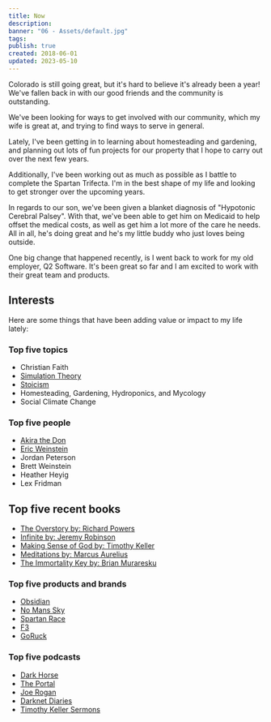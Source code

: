 ```yaml
---
title: Now
description:
banner: "06 - Assets/default.jpg"
tags:
publish: true
created: 2018-06-01
updated: 2023-05-10
---
```


Colorado is still going great, but it's hard to believe it's already been a year! We've fallen back in with our good friends and the community is outstanding.

We've been looking for ways to get involved with our community, which my wife is great at, and trying to find ways to serve in general.

Lately, I've been getting in to learning about homesteading and gardening, and planning out lots of fun projects for our property that I hope to carry out over the next few years.

Additionally, I've been working out as much as possible as I battle to complete the Spartan Trifecta. I'm in the best shape of my life and looking to get stronger over the upcoming years.

In regards to our son, we've been given a blanket diagnosis of "Hypotonic Cerebral Palsey". With that, we've been able to get him on Medicaid to help offset the medical costs, as well as get him a lot more of the care he needs. All in all, he's doing great and he's my little buddy who just loves being outside.

One big change that happened recently, is I went back to work for my old employer, Q2 Software. It's been great so far and I am excited to work with their great team and products.

## Interests

Here are some things that have been adding value or impact to my life lately:

### Top five topics

- Christian Faith
- [Simulation Theory](https://www.simulation-argument.com/simulation.html)
- [Stoicism](https://dailystoic.com/what-is-stoicism-a-definition-3-stoic-exercises-to-get-you-started/)
- Homesteading, Gardening, Hydroponics, and Mycology
- Social Climate Change

### Top five people

- [Akira the Don](https://www.akirathedon.com/)
- [Eric Weinstein](https://theportal.wiki/wiki/Main_Page)
- Jordan Peterson
- Brett Weinstein
- Heather Heyig
- Lex Fridman

## Top five recent books

- [The Overstory by: Richard Powers](https://amzn.to/2ZVrAHz)
- [Infinite by: Jeremy Robinson](https://amzn.to/2Y8fhqf)
- [Making Sense of God by: Timothy Keller](https://amzn.to/3oqYtWA)
- [Meditations by: Marcus Aurelius](https://amzn.to/2ZHp07E)
- [The Immortality Key by: Brian Muraresku](https://amzn.to/3D80L0O)

### Top five products and brands

- [Obsidian](https://obsidian.md/)
- [No Mans Sky](https://www.nomanssky.com/)
- [Spartan Race](https://www.spartan.com/en)
- [F3](https://f3nation.com/)
- [GoRuck](https://www.goruck.com/)

### Top five podcasts

- [Dark Horse](https://open.spotify.com/show/57R7dOcs60jUfOnuNG0J1R?si=Fl3qv_SxR1Wpsy2rIjsC0Q&dl_branch=1)
- [The Portal](https://open.spotify.com/show/3qv8BS1HzrgKpDnXSlYWWL?si=vVNmrl97Qju10gtF8Bw_7g&dl_branch=1)
- [Joe Rogan](https://open.spotify.com/show/4rOoJ6Egrf8K2IrywzwOMk?si=kRD5V830SRCvjRLpnYqjmA&dl_branch=1)
- [Darknet Diaries](https://open.spotify.com/show/4XPl3uEEL9hvqMkoZrzbx5?si=GRpApkqjR2Omq5wP8iCGfA&dl_branch=1)
- [Timothy Keller Sermons](https://open.spotify.com/show/5hYDVSeY9KWSpkI4YlSzKF?si=ZKWsqaewSUG90UH5a1B7tQ&dl_branch=1)
